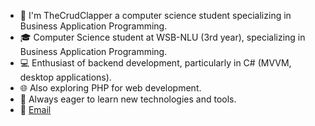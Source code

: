 - 👋 I'm TheCrudClapper a computer science student specializing in Business Application Programming.  
- 🎓 Computer Science student at WSB-NLU (3rd year), specializing in Business Application Programming.  
- 💻 Enthusiast of backend development, particularly in C# (MVVM, desktop applications).  
- 🌐 Also exploring PHP for web development.  
- 🚀 Always eager to learn new technologies and tools.  
- 📧 [Email](mailto:wojciechmucha12@gmail.com)  
<!---
VortexOoN/VortexOoN is a ✨ special ✨ repository because its `README.md` (this file) appears on your GitHub profile.
You can click the Preview link to take a look at your changes.
--->
